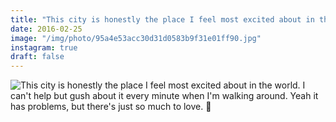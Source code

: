 ```yaml
---
title: "This city is honestly the place I feel most excited about in the world. I can't help but gush about it every minute when I'm walking around. Yeah it has problems, but there's just so much to love. 🌿"
date: 2016-02-25
image: "/img/photo/95a4e53acc30d31d0583b9f31e01ff90.jpg"
instagram: true
draft: false
---
```


![This city is honestly the place I feel most excited about in the world. I can't help but gush about it every minute when I'm walking around. Yeah it has problems, but there's just so much to love. 🌿](/img/photo/95a4e53acc30d31d0583b9f31e01ff90.jpg)
